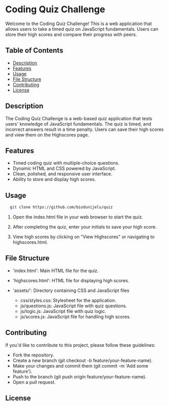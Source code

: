 # Coding Quiz Challenge

Welcome to the Coding Quiz Challenge! This is a web application that allows users to take a timed quiz on JavaScript fundamentals. Users can store their high scores and compare their progress with peers.

## Table of Contents
- [Description](#description)
- [Features](#features)
- [Usage](#usage)
- [File Structure](#file-structure)
- [Contributing](#contributing)
- [License](#license)

## Description

The Coding Quiz Challenge is a web-based quiz application that tests users' knowledge of JavaScript fundamentals. The quiz is timed, and incorrect answers result in a time penalty. Users can save their high scores and view them on the Highscores page.

## Features

- Timed coding quiz with multiple-choice questions.
- Dynamic HTML and CSS powered by JavaScript.
- Clean, polished, and responsive user interface.
- Ability to store and display high scores.

## Usage

 ```bash
   git clone https://github.com/biodunijelu/quiz
```
1. Open the index.html file in your web browser to start the quiz.

2. After completing the quiz, enter your initials to save your high score.

3. View high scores by clicking on "View Highscores" or navigating to highscores.html.

## File Structure

* 'index.html': Main HTML file for the quiz.

* 'highscores.html': HTML file for displaying high scores.

* 'assets/': Directory containing CSS and JavaScript files

 
  * css/styles.css: Stylesheet for the application.
  * js/questions.js: JavaScript file with quiz questions.
  * js/logic.js: JavaScript file with quiz logic.
  * js/scores.js: JavaScript file for handling high scores.

## Contributing

  If you'd like to contribute to this project, please follow these guidelines:

- Fork the repository.
- Create a new branch (git checkout -b feature/your-feature-name).
- Make your changes and commit them (git commit -m 'Add some feature').
- Push to the branch (git push origin feature/your-feature-name).
- Open a pull request.

## License
  